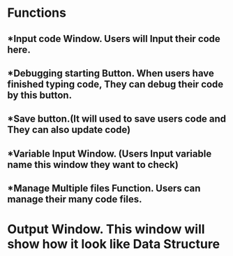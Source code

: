 # Functions
## *Input code Window. Users will Input their code here. 
## *Debugging starting Button. When users have finished typing code, They can debug their code by this button. 
## *Save button.(It will used to save users code and They can also update code)
## *Variable Input Window. (Users Input variable name this window they want to check)
## *Manage Multiple files Function. Users can manage their many code files.
# Output Window. This window will show how it look like Data Structure
